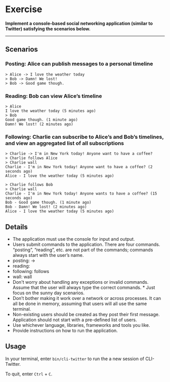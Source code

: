 # Exercise

**Implement a console-based social networking application (similar to Twitter) satisfying the scenarios below.**

---

## Scenarios

### Posting: Alice can publish messages to a personal timeline

    > Alice -> I love the weather today
    > Bob -> Damn! We lost!
    > Bob -> Good game though.

### Reading: Bob can view Alice’s timeline

    > Alice
    I love the weather today (5 minutes ago)
    > Bob
    Good game though. (1 minute ago)
    Damn! We lost! (2 minutes ago)

### Following: Charlie can subscribe to Alice’s and Bob’s timelines, and view an aggregated list of all subscriptions

    > Charlie -> I'm in New York today! Anyone want to have a coffee?
    > Charlie follows Alice
    > Charlie wall
    Charlie - I'm in New York today! Anyone want to have a coffee? (2 seconds ago)
    Alice - I love the weather today (5 minutes ago)

    > Charlie follows Bob
    > Charlie wall
    Charlie - I'm in New York today! Anyone wants to have a coffee? (15 seconds ago)
    Bob - Good game though. (1 minute ago)
    Bob - Damn! We lost! (2 minutes ago)
    Alice - I love the weather today (5 minutes ago)

## Details

* The application must use the console for input and output.
* Users submit commands to the application. There are four commands. “posting”, “reading”, etc. are not part of the commands; commands always start with the user’s name.
* posting: <user name> -> <message>
* reading: <user name>
* following: <user name> follows <another user>
* wall: <user name> wall
* Don't worry about handling any exceptions or invalid commands. Assume that the user will always type the correct commands. * Just focus on the sunny day scenarios.
* Don’t bother making it work over a network or across processes. It can all be done in memory, assuming that users will all use the same terminal.
* Non-existing users should be created as they post their first message. Application should not start with a pre-defined list of users.
* Use whichever language, libraries, frameworks and tools you like.
* Provide instructions on how to run the application.

## Usage

In your terminal, enter ``bin/cli-twitter`` to run the a new session of CLI-Twitter.

To quit, enter ``Ctrl`` + ``C``.
